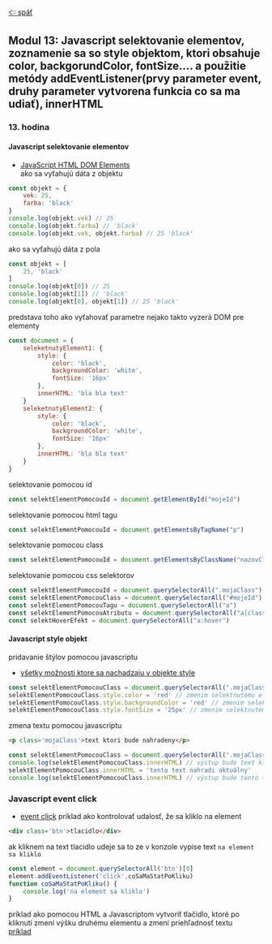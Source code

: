 [&#129188; späť](../../README.md)</br>

## Modul 13: Javascript selektovanie elementov, zoznamenie sa so style objektom, ktori obsahuje color, backgorundColor, fontSize.... a použitie metódy addEventListener(prvy parameter event, druhy parameter vytvorena funkcia co sa ma udiať), innerHTML

### 13. hodina

#### Javascript selektovanie elementov
- [JavaScript HTML DOM Elements](https://www.w3schools.com/js/js_htmldom_elements.asp)</br>
ako sa vyťahujú dáta z objektu</br>
```js
const objekt = {
    vek: 25,
    farba: 'black'
}
console.log(objekt.vek) // 25
console.log(objekt.farba) // 'black'
console.log(objekt.vek, objekt.farba) // 25 'black'
```
ako sa vyťahujú dáta z pola</br>
```js
const objekt = [
    25, 'black'
]
console.log(objekt[0]) // 25
console.log(objekt[1]) // 'black'
console.log(objekt[0], objekt[1]) // 25 'black'
```
predstava toho ako vyťahovať parametre nejako takto vyzerá DOM pre elementy</br>
```js
const document = {
    seleketnutyElement1: {
        style: {
            color: 'black',
            backgroundColor: 'white',
            fontSize: '16px'
        },
        innerHTML: 'bla bla text'
    }
    seleketnutyElement2: {
        style: {
            color: 'black',
            backgroundColor: 'white',
            fontSize: '16px'
        },
        innerHTML: 'bla bla text'
    }
}
```
selektovanie pomocou id</br>
```js
const selektElementPomocouId = document.getElementById("mojeId")
```
selektovanie pomocou html tagu</br>
```js
const selektElementPomocouId = document.getElementsByTagName("p")
```
selektovanie pomocou class</br>
```js
const selektElementPomocouId = document.getElementsByClassName("nazovClassy")
```
selektovanie pomocou css selektorov</br>
```js
const selektElementPomocouId = document.querySelectorAll(".mojaClass")
const selektElementPomocouClass = document.querySelectorAll("#mojeId")
const selektElementPomocouTagu = document.querySelectorAll("a")
const selektElementPomocouAtributu = document.querySelectorAll("a[class]")
const selektHoverEfekt = document.querySelectorAll("a:hover")
```
#### Javascript style objekt
pridavanie štýlov pomocou javascriptu</br>
- [všetky možnosti ktore sa nachadzaju v objekte style](https://www.w3schools.com/jsref/dom_obj_style.asp)
```js
const selektElementPomocouClass = document.querySelectorAll(".mojaClass")[0]
selektElementPomocouClass.style.color = 'red' // zmenim selektnutému elementu farbu textu na červenú
selektElementPomocouClass.style.backgroundColor = 'red' // zmenim selektnutému elementu farbu pozadia na červenú
selektElementPomocouClass.style.fontSize = '25px' // zmenim selektnutému elementu veľkosť písma na 25px
```
zmena textu pomocou javascriptu</br>
```html
<p class='mojaClass'>text ktori bude nahradeny</p>
```
```js
const selektElementPomocouClass = document.querySelectorAll(".mojaClass")[0]
console.log(selektElementPomocouClass.innerHTML) // výstup bude text ktori bude nahradeny
selektElementPomocouClass.innerHTML = 'tento text nahradi aktuálny'
console.log(selektElementPomocouClass.innerHTML) // výstup bude tento text nahradi aktuálny
```
### Javascript event click
- [event click](https://www.w3schools.com/jsref/event_onclick.asp)
príklad ako kontrolovať udalosť, že sa kliklo na element</br>
```html
<div class='btn'>tlacidlo</div>
```
ak kliknem na text tlacidlo udeje sa to ze v konzole vypise text `na element sa kliklo`</br>
```js
const element = document.querySelectorAll('btn')[0]
element.addEventListener('click',coSaMaStatPoKliku)
function coSaMaStatPoKliku() {
    console.log('na element sa kliklo')
}
```
príklad ako pomocou HTML a Javascriptom vytvoriť tlačidlo, ktoré po kliknutí zmení výšku druhému elementu a zmení priehľadnosť textu</br>
[príklad](index.html)</br>
